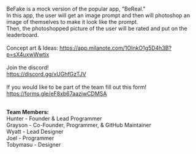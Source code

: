 BeFake is a mock version of the popular app, "BeReal."  
In this app, the user will get an image prompt and then will photoshop an image of themselves to make it look like the prompt.  
Then, the photoshopped picture of the user will be rated and put on the leaderboard.  
<br>
Concept art & Ideas: 
https://app.milanote.com/1OInkO1g5D4h3B?p=sX4uxwWwtix  
<br>
Join the discord!  
https://discord.gg/xUGhfGzTJV  
<br>
If you would like to be part of the team fill out this form!  
https://forms.gle/eF8xb67aaziwCDMSA  
<br>

__Team Members:__  
Hunter - Founder & Lead Programmer  
Grayson - Co-Founder, Programmer, & GitHub Maintainer  
Wyatt - Lead Designer  
Joel - Programmer  
Tobymasu - Designer  
